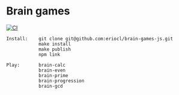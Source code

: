 # Brain games

[![CI](https://github.com/eriocl/frontend-project-lvl1/actions/workflows/CI.yml/badge.svg)](https://github.com/eriocl/frontend-project-lvl1/actions/workflows/CI.yml)

    Install:    git clone git@github.com:eriocl/brain-games-js.git
                make install
                make publish
                npm link

    Play:       brain-calc
                brain-even
                brain-prime
                brain-progression
                brain-gcd
